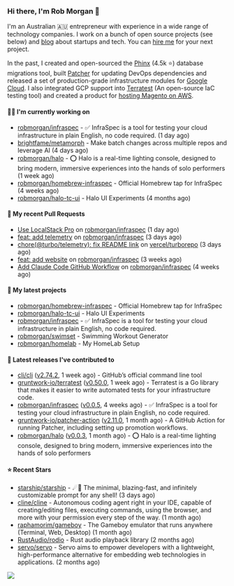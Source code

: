 ### Hi there, I'm Rob Morgan 👋

I'm an Australian 🇦🇺 entrepreneur with experience in a wide range of technology companies. I work on a bunch of
open source projects (see below) and [blog](https://robmorgan.id.au/) about startups and tech. You can [hire me](https://robmorgan.id.au/work-with-me/)
for your next project.

In the past, I created and open-sourced the [Phinx](https://github.com/cakephp/phinx) (4.5k ⭐️) database migrations tool, built [Patcher](https://blog.gruntwork.io/introducing-patcher-a-new-tool-for-keeping-infrastructure-code-up-to-date-e65b0c203b6b)
for updating DevOps dependencies and released a set of production-grade infrastructure modules for [Google Cloud](https://cloud.google.com/blog/products/devops-sre/deploying-a-production-grade-helm-release-on-gke-with-terraform).
I also integrated GCP support into [Terratest](https://github.com/gruntwork-io/terratest) (An open-source IaC testing tool) and created a product for [hosting Magento on AWS](https://github.com/magecloudkit/magecloudkit).

#### 👨‍💻 I'm currently working on

- [robmorgan/infraspec](https://github.com/robmorgan/infraspec) - ✅ InfraSpec is a tool for testing your cloud infrastructure in plain English, no code required. (1 day ago)
- [brightfame/metamorph](https://github.com/brightfame/metamorph) - Make batch changes across multiple repos and leverage AI (4 days ago)
- [robmorgan/halo](https://github.com/robmorgan/halo) - ⭕️ Halo is a real-time lighting console, designed to bring modern, immersive experiences into the hands of solo performers (1 week ago)
- [robmorgan/homebrew-infraspec](https://github.com/robmorgan/homebrew-infraspec) - Official Homebrew tap for InfraSpec (4 weeks ago)
- [robmorgan/halo-tc-ui](https://github.com/robmorgan/halo-tc-ui) - Halo UI Experiments (4 months ago)

#### 🔨 My recent Pull Requests

- [Use LocalStack Pro](https://github.com/robmorgan/infraspec/pull/12) on [robmorgan/infraspec](https://github.com/robmorgan/infraspec) (1 day ago)
- [feat: add telemetry](https://github.com/robmorgan/infraspec/pull/11) on [robmorgan/infraspec](https://github.com/robmorgan/infraspec) (3 days ago)
- [chore(@turbo/telemetry): fix README link](https://github.com/vercel/turborepo/pull/10603) on [vercel/turborepo](https://github.com/vercel/turborepo) (3 days ago)
- [feat: add website](https://github.com/robmorgan/infraspec/pull/10) on [robmorgan/infraspec](https://github.com/robmorgan/infraspec) (3 weeks ago)
- [Add Claude Code GitHub Workflow](https://github.com/robmorgan/infraspec/pull/9) on [robmorgan/infraspec](https://github.com/robmorgan/infraspec) (4 weeks ago)

#### 🌱 My latest projects

- [robmorgan/homebrew-infraspec](https://github.com/robmorgan/homebrew-infraspec) - Official Homebrew tap for InfraSpec
- [robmorgan/halo-tc-ui](https://github.com/robmorgan/halo-tc-ui) - Halo UI Experiments
- [robmorgan/infraspec](https://github.com/robmorgan/infraspec) - ✅ InfraSpec is a tool for testing your cloud infrastructure in plain English, no code required.
- [robmorgan/swimset](https://github.com/robmorgan/swimset) - Swimming Workout Generator
- [robmorgan/homelab](https://github.com/robmorgan/homelab) - My HomeLab Setup

#### 🚀 Latest releases I've contributed to

- [cli/cli](https://github.com/cli/cli) ([v2.74.2](https://github.com/cli/cli/releases/tag/v2.74.2), 1 week ago) - GitHub’s official command line tool
- [gruntwork-io/terratest](https://github.com/gruntwork-io/terratest) ([v0.50.0](https://github.com/gruntwork-io/terratest/releases/tag/v0.50.0), 1 week ago) -  Terratest is a Go library that makes it easier to write automated tests for your infrastructure code.
- [robmorgan/infraspec](https://github.com/robmorgan/infraspec) ([v0.0.5](https://github.com/robmorgan/infraspec/releases/tag/v0.0.5), 4 weeks ago) - ✅ InfraSpec is a tool for testing your cloud infrastructure in plain English, no code required.
- [gruntwork-io/patcher-action](https://github.com/gruntwork-io/patcher-action) ([v2.11.0](https://github.com/gruntwork-io/patcher-action/releases/tag/v2.11.0), 1 month ago) - A GitHub Action for running Patcher, including setting up promotion workflows.
- [robmorgan/halo](https://github.com/robmorgan/halo) ([v0.0.3](https://github.com/robmorgan/halo/releases/tag/v0.0.3), 1 month ago) - ⭕️ Halo is a real-time lighting console, designed to bring modern, immersive experiences into the hands of solo performers

#### ⭐ Recent Stars

- [starship/starship](https://github.com/starship/starship) - ☄🌌️  The minimal, blazing-fast, and infinitely customizable prompt for any shell! (3 days ago)
- [cline/cline](https://github.com/cline/cline) - Autonomous coding agent right in your IDE, capable of creating/editing files, executing commands, using the browser, and more with your permission every step of the way. (1 month ago)
- [raphamorim/gameboy](https://github.com/raphamorim/gameboy) - The Gameboy emulator that runs anywhere (Terminal, Web, Desktop) (1 month ago)
- [RustAudio/rodio](https://github.com/RustAudio/rodio) - Rust audio playback library (2 months ago)
- [servo/servo](https://github.com/servo/servo) - Servo aims to empower developers with a lightweight, high-performance alternative for embedding web technologies in applications. (2 months ago)

![](https://github-readme-stats.vercel.app/api?username=robmorgan&theme=vision-friendly-dark&hide_border=false&include_all_commits=true&count_private=true)
